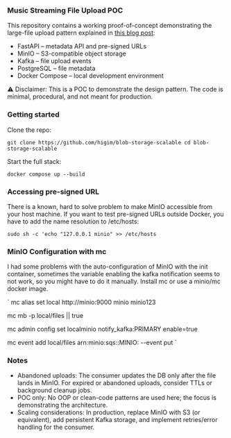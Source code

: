 ### Music Streaming File Upload POC

This repository contains a working proof-of-concept demonstrating the large-file upload pattern explained in [this blog post](https://higim.github.io/2025/09/12/Handling-Huge-File-Uploads-for-a-Music-Streaming-Platform.html):

- FastAPI – metadata API and pre-signed URLs
- MinIO – S3-compatible object storage
- Kafka – file upload events
- PostgreSQL – file metadata
- Docker Compose – local development environment

⚠️ Disclaimer: This is a POC to demonstrate the design pattern.
The code is minimal, procedural, and not meant for production.

### Getting started

Clone the repo:

`
git clone https://github.com/higim/blob-storage-scalable
cd blob-storage-scalable
`

Start the full stack:

`docker compose up --build`

### Accessing pre-signed URL

There is a known, hard to solve problem to make MinIO accessible from your host machine. If you want to test pre-signed URLs outside Docker, you have to add the name resolution to /etc/hosts:

`sudo sh -c 'echo "127.0.0.1 minio" >> /etc/hosts`

### MinIO Configuration with mc

I had some problems with the auto-configuration of MinIO with the init container, sometimes the variable enabling the kafka notification seems to not work, so you might have to do it manually. Install mc or use a minio/mc docker image.

`
mc alias set local http://minio:9000 minio minio123

mc mb -p local/files || true

mc admin config set localminio notify_kafka:PRIMARY enable=true

mc event add local/files arn:minio:sqs::MINIO: --event put
`

### Notes

- Abandoned uploads: The consumer updates the DB only after the file lands in MinIO. For expired or abandoned uploads, consider TTLs or background cleanup jobs.
- POC only: No OOP or clean-code patterns are used here; the focus is demonstrating the architecture.
- Scaling considerations: In production, replace MinIO with S3 (or equivalent), add persistent Kafka storage, and implement retries/error handling for the consumer.
